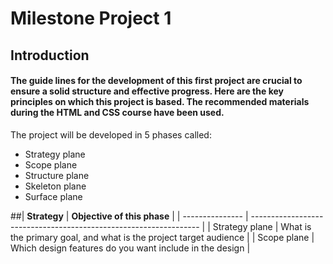 # **Milestone Project 1**
## __Introduction__

####  The guide lines for the development of this first project are crucial to ensure a solid structure and effective progress. Here are the key principles on which this project is based. The recommended materials during the  HTML and CSS course have been used.
The project will be developed in 5 phases called:
* Strategy plane
* Scope plane
* Structure plane
* Skeleton plane
* Surface plane

 ##|  **Strategy**   |                   **Objective of this phase**                     |
 | --------------- | ----------------------------------------------------------------- |
 | Strategy plane  | What is the primary goal, and what is the project target audience | 
 | Scope plane     | Which design features do you want include in the design           |
 


  
